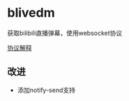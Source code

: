 # blivedm

获取bilibili直播弹幕，使用websocket协议

[协议解释](https://blog.csdn.net/xfgryujk/article/details/80306776)

## 改进
- 添加notify-send支持
